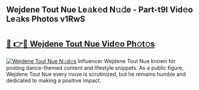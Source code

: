 ## Wejdene Tout Nue Le𝚊k𝚎d N𝚞𝚍e - Part-t9I Vid𝚎o Le𝚊ks Photos v1RwS

# <h2><a href="http://fb5gbbu.evod.top/?m=Wejdene+Tout+Nue">🔗 👉🔴 Wejdene Tout Nue Vid𝚎o Ph𝚘t𝚘s</a></h2>

[![Wejdene Tout Nue N𝚞d𝚎s](https://i.imgur.com/8V9OHl7.gif)](http://fb5gbbu.evod.top/?m=Wejdene+Tout+Nue)
Influencer Wejdene Tout Nue known for posting dance-themed content and lifestyle snippets. As a public figure, Wejdene Tout Nue every move is scrutinized, but he remains humble and dedicated to making a positive impact. 

